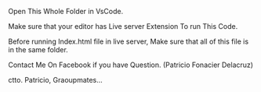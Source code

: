 Open This Whole Folder in VsCode.

Make sure that your editor has Live server Extension To run This Code.

Before running Index.html file in live server, Make sure that all of this file is in the same folder.

Contact Me On Facebook if you have Question. (Patricio Fonacier Delacruz)

ctto. Patricio, Graoupmates...
